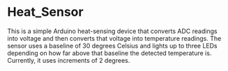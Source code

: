 # Heat_Sensor
This is a simple Arduino heat-sensing device that converts ADC readings into voltage and then converts that voltage into temperature readings.
The sensor uses a baseline of 30 degrees Celsius and lights up to three LEDs depending on how far above that baseline the detected temperature
is. Currently, it uses increments of 2 degrees.
